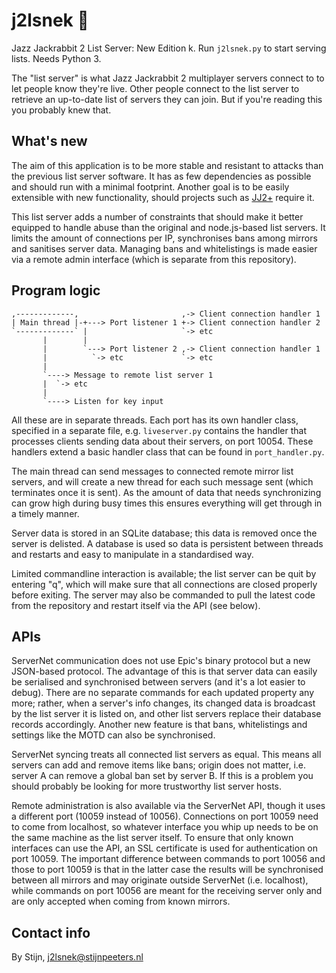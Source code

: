 j2lsnek 🐍
===

Jazz Jackrabbit 2 List Server: New Edition k. Run `j2lsnek.py` to start serving lists. Needs Python 3.

The "list server" is what Jazz Jackrabbit 2 multiplayer servers connect to to let people know they're live. Other people
connect to the list server to retrieve an up-to-date list of servers they can join. But if you're reading this you
probably knew that.

What's new
---
The aim of this application is to be more stable and resistant to attacks than the previous list server software. It
has as few dependencies as possible and should run with a minimal footprint. Another goal is to be easily extensible
with new functionality, should projects such as [JJ2+](https://jj2.plus) require it.

This list server adds a number of constraints that should make it better equipped to handle abuse than the original and
node.js-based list servers. It limits the amount of connections per IP, synchronises bans among mirrors and sanitises
server data. Managing bans and whitelistings is made easier via a remote admin interface (which is separate from this
repository).

Program logic
---
```
,-------------,                       ,-> Client connection handler 1
| Main thread |-+---> Port listener 1 +-> Client connection handler 2
`-------------` |                     `-> etc
       |        |
       |        `---> Port listener 2 ,-> Client connection handler 1
       |          `-> etc             `-> etc
       |
       `----> Message to remote list server 1
       |  `-> etc
       |
       `----> Listen for key input
```

All these are in separate threads. Each port has its own handler class, specified in a separate file, e.g.
`liveserver.py` contains the handler that processes clients sending data about their servers, on port 10054. These
handlers extend a basic handler class that can be found in `port_handler.py`.

The main thread can send messages to connected remote mirror list servers, and will create a new thread for each such
message sent (which terminates once it is sent). As the amount of data that needs synchronizing can grow high during
busy times this ensures everything will get through in a timely manner.

Server data is stored in an SQLite database; this data is removed once the server is delisted. A database is used so
data is persistent between threads and restarts and easy to manipulate in a standardised way.

Limited commandline interaction is available; the list server can be quit by entering "q", which will make sure that
all connections are closed properly before exiting. The server may also be commanded to pull the latest code from the
repository and restart itself via the API (see below).

APIs
---
ServerNet communication does not use Epic's binary protocol but a new JSON-based protocol. The advantage of this is that
server data can easily be serialised and synchronised between servers (and it's a lot easier to debug). There are no
separate commands for each updated property any more; rather, when a server's info changes, its changed data is broadcast
by the list server it is listed on, and other list servers replace their database records accordingly. Another new
feature is that bans, whitelistings and settings like the MOTD can also be synchronised.

ServerNet syncing treats all connected list servers as equal. This means all servers can add and remove items like bans;
origin does not matter, i.e. server A can remove a global ban set by server B. If this is a problem you should probably
be looking for more trustworthy list server hosts.

Remote administration is also available via the ServerNet API, though it uses a different port (10059 instead of 10056).
Connections on port 10059 need to come from localhost, so whatever interface you whip up needs to be on the same machine
as the list server itself. To ensure that only known interfaces can use the API, an SSL certificate is used for
authentication on port 10059. The important difference between commands to port 10056 and those to port 10059 is that in
the latter case the results will be synchronised between all mirrors and may originate outside ServerNet (i.e.
localhost), while commands on port 10056 are meant for the receiving server only and are only accepted when coming from
known mirrors.

Contact info
---
By Stijn, j2lsnek@stijnpeeters.nl